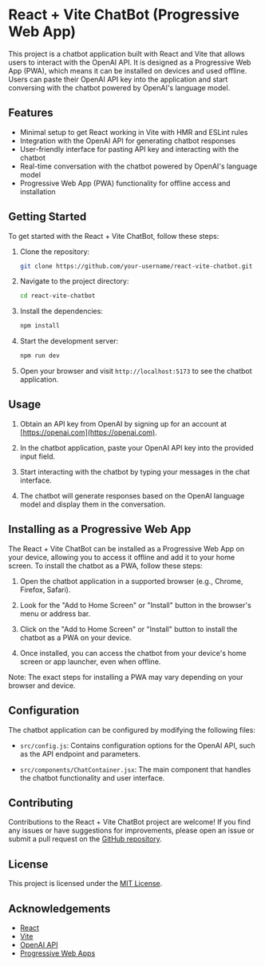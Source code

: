 # React + Vite ChatBot (Progressive Web App)

This project is a chatbot application built with React and Vite that allows users to interact with the OpenAI API. It is designed as a Progressive Web App (PWA), which means it can be installed on devices and used offline. Users can paste their OpenAI API key into the application and start conversing with the chatbot powered by OpenAI's language model.

## Features

- Minimal setup to get React working in Vite with HMR and ESLint rules
- Integration with the OpenAI API for generating chatbot responses
- User-friendly interface for pasting API key and interacting with the chatbot
- Real-time conversation with the chatbot powered by OpenAI's language model
- Progressive Web App (PWA) functionality for offline access and installation

## Getting Started

To get started with the React + Vite ChatBot, follow these steps:

1. Clone the repository:

   ```bash
   git clone https://github.com/your-username/react-vite-chatbot.git
   ```

2. Navigate to the project directory:

   ```bash
   cd react-vite-chatbot
   ```

3. Install the dependencies:

   ```bash
   npm install
   ```

4. Start the development server:

   ```bash
   npm run dev
   ```

5. Open your browser and visit `http://localhost:5173` to see the chatbot application.

## Usage

1. Obtain an API key from OpenAI by signing up for an account at [https://openai.com](https://openai.com).

2. In the chatbot application, paste your OpenAI API key into the provided input field.

3. Start interacting with the chatbot by typing your messages in the chat interface.

4. The chatbot will generate responses based on the OpenAI language model and display them in the conversation.

## Installing as a Progressive Web App

The React + Vite ChatBot can be installed as a Progressive Web App on your device, allowing you to access it offline and add it to your home screen. To install the chatbot as a PWA, follow these steps:

1. Open the chatbot application in a supported browser (e.g., Chrome, Firefox, Safari).

2. Look for the "Add to Home Screen" or "Install" button in the browser's menu or address bar.

3. Click on the "Add to Home Screen" or "Install" button to install the chatbot as a PWA on your device.

4. Once installed, you can access the chatbot from your device's home screen or app launcher, even when offline.

Note: The exact steps for installing a PWA may vary depending on your browser and device.

## Configuration

The chatbot application can be configured by modifying the following files:

- `src/config.js`: Contains configuration options for the OpenAI API, such as the API endpoint and parameters.

- `src/components/ChatContainer.jsx`: The main component that handles the chatbot functionality and user interface.

## Contributing

Contributions to the React + Vite ChatBot project are welcome! If you find any issues or have suggestions for improvements, please open an issue or submit a pull request on the [GitHub repository](https://github.com/your-username/react-vite-chatbot).

## License

This project is licensed under the [MIT License](LICENSE).

## Acknowledgements

- [React](https://reactjs.org/)
- [Vite](https://vitejs.dev/)
- [OpenAI API](https://openai.com)
- [Progressive Web Apps](https://web.dev/progressive-web-apps/)